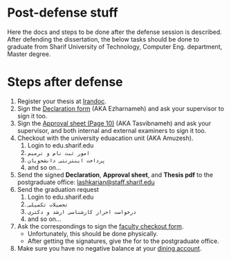 # Post-defense stuff
Here the docs and steps to be done after the defense session is described.  
After defending the dissertation, the below tasks should be done to graduate from Sharif University of Technology, Computer Eng. department, Master degree.

# Steps after defense
1. Register your thesis at [Irandoc](https://sabt.irandoc.ac.ir/).
1. Sign the [Declaration form](http://edu.ce.sharif.edu/media_root/forms/IMG_3.pdf) (AKA Ezharnameh) and ask your supervisor to sign it too.
1. Sign the [Approval sheet (Page 10)](http://library.sharif.ir/c/document_library/get_file?uuid=f51f3b18-3791-42a2-9a64-a46570f8902f&groupId=738621) (AKA Tasvibnameh) and ask your supervisor, and both internal and external examiners to sign it too.
1. Checkout with the university eduacation unit (AKA Amuzesh).
    1. Login to edu.sharif.edu
    1. `امور ثبت نام و ترمیم`
    1. `پرداخت اینترنتی دانشجویان`
    1. and so on...
1. Send the signed **Declaration**, **Approval sheet**, and **Thesis pdf** to the postgraduate office: lashkarian@staff.sharif.edu
1. Send the graduation request
    1. Login to edu.sharif.edu
    1. `تحصیلات تکمیلی`
    1. `درخواست احراز کارشناسی ارشد و دکتری`
    1. and so on...
1. Ask the correspondings to sign the [faculty checkout form](http://edu.ce.sharif.edu/media_root/forms/tasvieyeh_2.pdf).
    - Unfortunately, this should be done physically.
    - After getting the signatures, give the for to the postgraduate office.
1. Make sure you have no negative balance at your [dining account](https://setad.dining.sharif.edu/index/index.rose).
